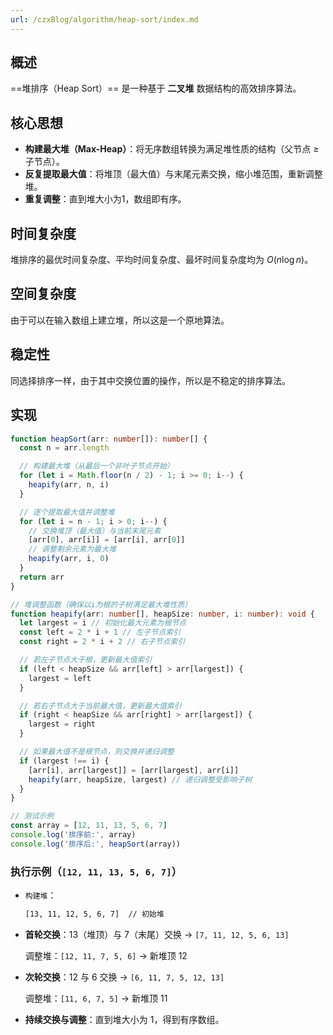 ```yaml
---
url: /czxBlog/algorithm/heap-sort/index.md
---
```

## 概述

\==堆排序（Heap Sort）== 是一种基于 **二叉堆** 数据结构的高效排序算法。

## 核心思想

* **构建最大堆（Max-Heap）**：将无序数组转换为满足堆性质的结构（父节点 ≥ 子节点）。
* **反复提取最大值**：将堆顶（最大值）与末尾元素交换，缩小堆范围，重新调整堆。
* **重复调整**：直到堆大小为1，数组即有序。

## 时间复杂度

堆排序的最优时间复杂度、平均时间复杂度、最坏时间复杂度均为 $O(n\log n)$。

## 空间复杂度

由于可以在输入数组上建立堆，所以这是一个原地算法。

## 稳定性

同选择排序一样，由于其中交换位置的操作，所以是不稳定的排序算法。

## 实现

```ts
function heapSort(arr: number[]): number[] {
  const n = arr.length

  // 构建最大堆（从最后一个非叶子节点开始）
  for (let i = Math.floor(n / 2) - 1; i >= 0; i--) {
    heapify(arr, n, i)
  }

  // 逐个提取最大值并调整堆
  for (let i = n - 1; i > 0; i--) {
    // 交换堆顶（最大值）与当前末尾元素
    [arr[0], arr[i]] = [arr[i], arr[0]]
    // 调整剩余元素为最大堆
    heapify(arr, i, 0)
  }
  return arr
}

// 堆调整函数（确保以i为根的子树满足最大堆性质）
function heapify(arr: number[], heapSize: number, i: number): void {
  let largest = i // 初始化最大元素为根节点
  const left = 2 * i + 1 // 左子节点索引
  const right = 2 * i + 2 // 右子节点索引

  // 若左子节点大于根，更新最大值索引
  if (left < heapSize && arr[left] > arr[largest]) {
    largest = left
  }

  // 若右子节点大于当前最大值，更新最大值索引
  if (right < heapSize && arr[right] > arr[largest]) {
    largest = right
  }

  // 如果最大值不是根节点，则交换并递归调整
  if (largest !== i) {
    [arr[i], arr[largest]] = [arr[largest], arr[i]]
    heapify(arr, heapSize, largest) // 递归调整受影响子树
  }
}

// 测试示例
const array = [12, 11, 13, 5, 6, 7]
console.log('排序前:', array)
console.log('排序后:', heapSort(array))
```

### 执行示例（`[12, 11, 13, 5, 6, 7]`）

* `构建堆`：

  ```txt
  [13, 11, 12, 5, 6, 7]  // 初始堆
  ```

* **首轮交换**：13（堆顶）与 7（末尾）交换 → `[7, 11, 12, 5, 6, 13]`

  调整堆：`[12, 11, 7, 5, 6]` → 新堆顶 12

* **次轮交换**：12 与 6 交换 → `[6, 11, 7, 5, 12, 13]`

  调整堆：`[11, 6, 7, 5]` → 新堆顶 11

* **持续交换与调整**：直到堆大小为 1，得到有序数组。
